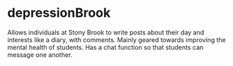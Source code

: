 # depressionBrook
Allows individuals at Stony Brook to write posts about their day and interests like a diary, with comments. Mainly geared towards improving the mental health of students. Has a chat function so that students can message one another. 

